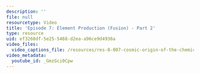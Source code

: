 ```yaml
---
description: ''
file: null
resourcetype: Video
title: 'Episode 7: Element Production (Fusion) - Part 2'
type: resource
uid: ef3268df-5e25-5468-d2ea-a96ce9d4936a
video_files:
  video_captions_file: /resources/res-8-007-cosmic-origin-of-the-chemical-elements-fall-2019/Videos/episode7/episode-7-element-production-fusion-part-2/GmzGci0Cpw.vtt
video_metadata:
  youtube_id: _GmzGci0Cpw
---
```

